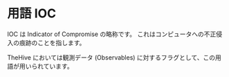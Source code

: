 # 用語 IOC

IOC は Indicator of Compromise の略称です。
これはコンピュータへの不正侵入の痕跡のことを指します。

TheHive においては観測データ (Observables) に対するフラグとして、この用語が用いられています。

